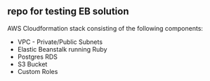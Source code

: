 repo for testing EB solution
----------------------------

AWS Cloudformation stack consisting of the following components:

* VPC - Private/Public Subnets
* Elastic Beanstalk running Ruby
* Postgres RDS
* S3 Bucket
* Custom Roles
